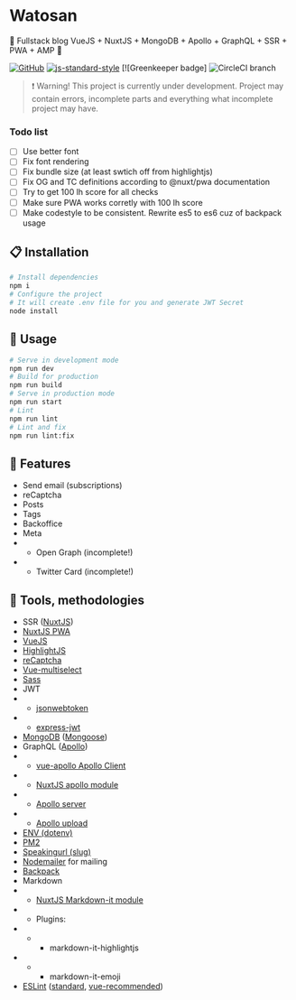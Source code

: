 # Watosan

:metal: Fullstack blog VueJS + NuxtJS + MongoDB + Apollo + GraphQL + SSR + PWA + AMP :metal:

[![GitHub](https://img.shields.io/github/license/mashape/apistatus.svg)](https://github.com/mydesireiscoma/watosan.org/blob/master/LICENSE) [![js-standard-style](https://img.shields.io/badge/code%20style-standard-brightgreen.svg)](http://standardjs.com) [![Greenkeeper badge]
![CircleCI branch](https://img.shields.io/circleci/project/github/mydesireiscoma/watosan/master.svg)

> :exclamation: Warning! This project is currently under development. Project may contain errors, incomplete parts and everything what incomplete project may have.

### Todo list
- [ ] Use better font
- [ ] Fix font rendering
- [ ] Fix bundle size (at least swtich off from highlightjs)
- [ ] Fix OG and TC definitions according to @nuxt/pwa documentation
- [ ] Try to get 100 lh score for all checks
- [ ] Make sure PWA works corretly with 100 lh score
- [ ] Make codestyle to be consistent. Rewrite es5 to es6 cuz of backpack usage

## :clipboard: Installation
```bash
# Install dependencies
npm i
# Configure the project
# It will create .env file for you and generate JWT Secret
node install
```

## :space_invader: Usage
```bash
# Serve in development mode
npm run dev
# Build for production
npm run build
# Serve in production mode
npm run start
# Lint
npm run lint
# Lint and fix
npm run lint:fix
```

## :gem: Features
- Send email (subscriptions)
- reCaptcha
- Posts
- Tags
- Backoffice
- Meta
- - Open Graph (incomplete!)
- - Twitter Card (incomplete!)

## :muscle: Tools, methodologies
- SSR ([NuxtJS](https://nuxtjs.org/))
- [NuxtJS PWA](https://github.com/nuxt-community/pwa-module)
- [VueJS](https://vuejs.org/)
- [HighlightJS](https://highlightjs.org/)
- [reCaptcha](https://developers.google.com/recaptcha/)
- [Vue-multiselect](https://vue-multiselect.js.org/)
- [Sass](https://sass-lang.com/)
- JWT
- - [jsonwebtoken](https://github.com/auth0/node-jsonwebtoken)
- - [express-jwt](https://github.com/auth0/express-jwt)
- [MongoDB](https://www.mongodb.com/) ([Mongoose](https://mongoosejs.com/))
- GraphQL ([Apollo](https://www.apollographql.com/))
- - [vue-apollo Apollo Client](https://github.com/akryum/vue-apollo)
- - [NuxtJS apollo module](https://github.com/nuxt-community/apollo-module)
- - [Apollo server](https://www.apollographql.com/docs/apollo-server/)
- - [Apollo upload](https://github.com/jaydenseric/apollo-upload-server)
- [ENV (dotenv)](https://github.com/motdotla/dotenv)
- [PM2](http://pm2.keymetrics.io/)
- [Speakingurl (slug)](https://github.com/pid/speakingurl)
- [Nodemailer](https://nodemailer.com/about/) for mailing
- [Backpack](https://github.com/jaredpalmer/backpack)
- Markdown
- - [NuxtJS Markdown-it module](https://www.npmjs.com/package/@nuxtjs/markdownit)
- - Plugins:
- - - markdown-it-highlightjs
- - - markdown-it-emoji
- [ESLint](https://eslint.org/) ([standard](https://github.com/standard/eslint-config-standard), [vue-recommended](https://github.com/vuejs/eslint-plugin-vue))
